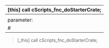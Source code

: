 | [this] call cScripts_fnc_doStarterCrate;               |
|--------------------------------------------------------|
|                                                        |
| parameter:
#                         |                              |
> [_this] call cScripts_fnc_doStarterCrate;